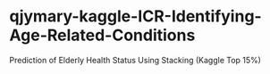 # qjymary-kaggle-ICR-Identifying-Age-Related-Conditions
Prediction of Elderly Health Status Using Stacking (Kaggle Top 15%)
